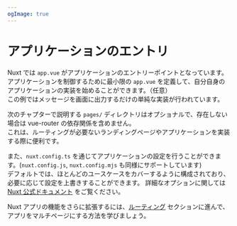```yaml
---
ogImage: true
---
```


# アプリケーションのエントリ

Nuxt では `app.vue` がアプリケーションのエントリーポイントとなっています。\
アプリケーションを制御するために最小限の `app.vue` を定義して、自分自身のアプリケーションの実装を始めることができます。（任意）\
この例ではメッセージを画面に出力するだけの単純な実装が行われています。

次のチャプターで説明する `pages/` ディレクトリはオプショナルで、存在しない場合は vue-router の依存関係を含めません。\
これは、ルーティングが必要ないランディングページやアプリケーションを実装する際に便利です。

また、`nuxt.config.ts` を通じてアプリケーションの設定を行うことができます。(`nuxt.config.js`, `nuxt.config.mjs` も同様にサポートしています)\
デフォルトでは、ほとんどのユースケースをカバーするように構成されており、必要に応じて設定を上書きすることができます。
詳細なオプションに関しては [Nuxt 公式ドキュメント](https://nuxt.com/docs/getting-started/configuration) をご覧ください。

Nuxt アプリの機能をさらに拡張するには、[ルーティング](/concepts/routing) セクションに進んで、アプリをマルチページにする方法を学びましょう。
